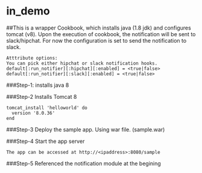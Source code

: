 # in_demo

##This is a wrapper Cookbook, which installs java (1.8 jdk) and configures tomcat (v8). Upon the execution of cookbook, the notification will be sent to slack/hipchat. 
For now the configuration is set to send the notification to slack.

````
Atttribute options:
You can pick either hipchat or slack notification hooks.
default[:run_notifier][:hipchat][:enabled] = <true|false> 
default[:run_notifier][:slack][:enabled] = <true|false>
````
###Step-1: 
installs java 8

###Step-2
Installs Tomcat 8
````
tomcat_install 'helloworld' do
  version '8.0.36'
end
````
###Step-3 
Deploy the sample app.
Using war file. (sample.war)

###Step-4
Start the app server
````
The app can be accessed at http://<ipaddress>:8080/sample
````

###Step-5
Referenced the notification module at the begining
